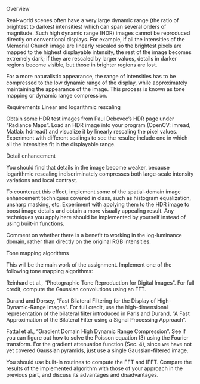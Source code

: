 Overview

Real-world scenes often have a very large dynamic range (the ratio of brightest to darkest intensities) which can span several orders of magnitude. Such high dynamic range (HDR) images cannot be reproduced directly on conventional displays. For example, if all the intensities of the Memorial Church image are linearly rescaled so the brightest pixels are mapped to the highest displayable intensity, the rest of the image becomes extremely dark; if they are rescaled by larger values, details in darker regions become visible, but those in brighter regions are lost.

For a more naturalistic appearance, the range of intensities has to be compressed to the low dynamic range of the display, while approximately maintaining the appearance of the image. This process is known as tone mapping or dynamic range compression.

Requirements
Linear and logarithmic rescaling

Obtain some HDR test images from Paul Debevec’s HDR page under “Radiance Maps”. Load an HDR image into your program (OpenCV: imread, Matlab: hdrread) and visualize it by linearly rescaling the pixel values. Experiment with different scalings to see the results; include one in which all the intensities fit in the displayable range.

Detail enhancement

You should find that details in the image become weaker, because logarithmic rescaling indiscriminately compresses both large-scale intensity variations and local contrast.

To counteract this effect, implement some of the spatial-domain image enhancement techniques covered in class, such as histogram equalization, unsharp masking, etc. Experiment with applying them to the HDR image to boost image details and obtain a more visually appealing result. Any techniques you apply here should be implemented by yourself instead of using built-in functions.

Comment on whether there is a benefit to working in the log-luminance domain, rather than directly on the original RGB intensities.

Tone mapping algorithms

This will be the main work of the assignment. Implement one of the following tone mapping algorithms:

Reinhard et al., “Photographic Tone Reproduction for Digital Images”. For full credit, compute the Gaussian convolutions using an FFT.

Durand and Dorsey, “Fast Bilateral Filtering for the Display of High-Dynamic-Range Images”. For full credit, use the high-dimensional representation of the bilateral filter introduced in Paris and Durand, “A Fast Approximation of the Bilateral Filter using a Signal Processing Approach”.

Fattal et al., “Gradient Domain High Dynamic Range Compression”. See if you can figure out how to solve the Poisson equation (3) using the Fourier transform. For the gradient attenuation function (Sec. 4), since we have not yet covered Gaussian pyramids, just use a single Gaussian-filtered image.

You should use built-in routines to compute the FFT and IFFT. Compare the results of the implemented algorithm with those of your approach in the previous part, and discuss its advantages and disadvantages.
